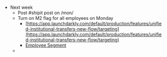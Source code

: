 - Next week
	- Post #shipit post on /mon/
	- Turn on M2 flag for all employees on Monday
		- [https://app.launchdarkly.com/default/production/features/unified-institutional-transfers-new-flow/targeting](https://app.launchdarkly.com/default/production/features/unified-institutional-transfers-new-flow/targeting)
		- [Employee Segment](https://app.launchdarkly.com/default/production/segments/ws-ca-employees/targeting)
	-